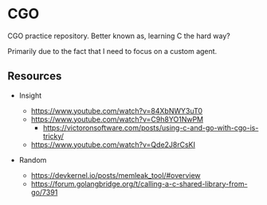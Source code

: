 # CGO

CGO practice repository. Better known as, learning C the hard way?

Primarily due to the fact that I need to focus on a custom agent.

## Resources

- Insight
  - https://www.youtube.com/watch?v=84XbNWY3uT0
  - https://www.youtube.com/watch?v=C9h8YO1NwPM
    - https://victoronsoftware.com/posts/using-c-and-go-with-cgo-is-tricky/
  - https://www.youtube.com/watch?v=Qde2J8rCsKI

- Random
  - https://devkernel.io/posts/memleak_tool/#overview
  - https://forum.golangbridge.org/t/calling-a-c-shared-library-from-go/7391